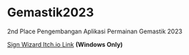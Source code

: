 # Gemastik2023
 
2nd Place Pengembangan Aplikasi Permainan Gemastik 2023

[Sign Wizard Itch.io Link](https://dhyox.itch.io/signwizard) **(Windows Only)**
